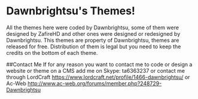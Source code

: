 # Dawnbrightsu's Themes!

All the themes here were coded by Dawnbrightsu, some of them were designed by ZafireHD and other ones were designed or redesigned by Dawnbrightsu. This themes are property of Dawnbrightsu, themes are released for free. Distribution of them is legal but you need to keep the credits on the bottom of each theme. 

##Contact Me
If for any reason you want to contact me to code or design a website or theme on a CMS add me on Skype: ta6363237 or contact me through LordCraft https://www.lordcraft.net/profile/1466-dawnbrightsu/ or Ac-Web http://www.ac-web.org/forums/member.php?248729-Dawnbrightsu